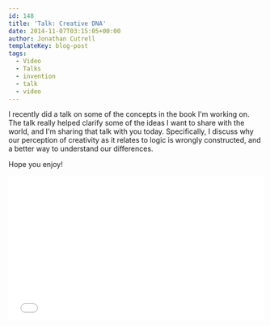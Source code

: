 ```yaml
---
id: 148
title: 'Talk: Creative DNA'
date: 2014-11-07T03:15:05+00:00
author: Jonathan Cutrell
templateKey: blog-post
tags:
  - Video
  - Talks
  - invention
  - talk
  - video
---
```

I recently did a talk on some of the concepts in the book I'm working on. The talk really helped clarify some of the ideas I want to share with the world, and I'm sharing that talk with you today. Specifically, I discuss why our perception of creativity as it relates to logic is wrongly constructed, and a better way to understand our differences.

Hope you enjoy!

<div class='iframe-holder' style="position: relative; width: 100%; height: 0; padding-bottom: 56.25%;">
<iframe src="//www.youtube.com/embed/EooBGZpsE_Y" frameborder="0" allowfullscreen style="position: absolute; top: 0; left: 0; height: 100%; width: 100%;"></iframe>
</div>
